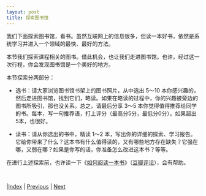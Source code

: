 ```yaml
---
layout: post
title: 探索图书馆
---
```


我们下面探索图书馆，看书。虽然互联网上的信息很多，但读一本好书，依然是系统学习并进入一个领域的最快、最好的方法。

本节我们探索课程相关的图书。借此机会，也让我们走进图书馆。也许，经过这一次行程，你会发现图书馆是一个美好的地方。

本节探索分两部分：

- 选书：请大家浏览图书馆书架上的图书照片，从中选出 5～10 本你感兴趣的，然后走进图书馆，找到它们，略读。如果在略读的过程中，你的兴趣被旁边的图书所吸引，那也没关系。总之，请最后分享 3～5 本你觉得值得推荐给同学的书。每本，写一句推荐语，打上评分（最高分5分，最低分0分）。如果超出5本，也很好。

- 读书：请从你选出的书中，精读 1～2 本，写出你的详细的探索、学习报告。它给你带来了什么？这本书有什么值得读的，又有哪些地方存在缺失？它强在哪，又弱在哪？如果是你写的话，你准备怎么改进这本书？等等。

在进行上述探索前，也许读一下《[如何阅读一本书](https://awesome-programming-books.github.io/others/%E5%A6%82%E4%BD%95%E9%98%85%E8%AF%BB%E4%B8%80%E6%9C%AC%E4%B9%A6.pdf)》（[豆瓣评论](https://book.douban.com/subject/1013208/)），会有帮助。

<br/>

|[Index](./) | [Previous](1-chatgpt) | [Next](5-0-paper)
